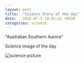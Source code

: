 ```yaml
---
layout: post
title:  "Science Story of the day"
date:   2016-07-5 19:45:31 +0530
categories: science
---
```

"Australian Southern Aurora"

Science image of the day


![science picture](http://oi64.tinypic.com/dwua9v.jpg)
